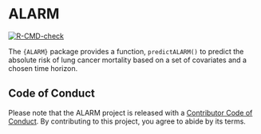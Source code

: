 
# ALARM

<!-- badges: start -->

[![R-CMD-check](https://github.com/mattwarkentin/ALARM/actions/workflows/R-CMD-check.yaml/badge.svg)](https://github.com/mattwarkentin/ALARM/actions/workflows/R-CMD-check.yaml)
<!-- badges: end -->

The `{ALARM}` package provides a function, `predictALARM()` to predict
the absolute risk of lung cancer mortality based on a set of covariates
and a chosen time horizon.

## Code of Conduct

Please note that the ALARM project is released with a [Contributor Code
of
Conduct](https://contributor-covenant.org/version/2/0/CODE_OF_CONDUCT.html).
By contributing to this project, you agree to abide by its terms.
